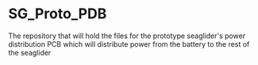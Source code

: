 # SG_Proto_PDB
The repository that will hold the files for the prototype seaglider's power distribution PCB which will distribute power from the battery to the rest of the seaglider
